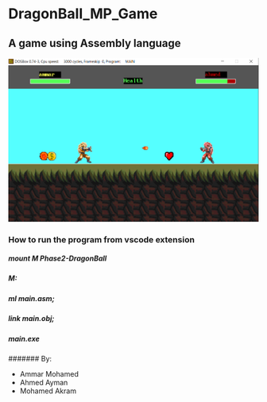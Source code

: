 # DragonBall_MP_Game

## A game using Assembly language

<img src="/Phase2-DragonBall/DragonBall.png">

### How to run the program from vscode extension

##### mount M Phase2-DragonBall
##### M:
##### ml main.asm;
##### link main.obj;
##### main.exe


####### By:
* Ammar Mohamed
* Ahmed Ayman
* Mohamed Akram